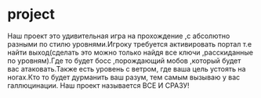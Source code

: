 # project
Наш проект это удивительная игра на прохождение ,с абсолютно разными по стилю уровнями.Игроку требуется активировать портал т.е найти выход(сделать это можно только найдя все ключи ,расскиданные по уровням).Где то будет босс ,порождающий мобов ,который будет вас атаковать.Также есть уровень с ветром, где ваша цель устоять на ногах.Кто то будет дурманить ваш разум, тем самым вызываю у вас галлюцинации. Наш проект называется ВСЕ И СРАЗУ!

